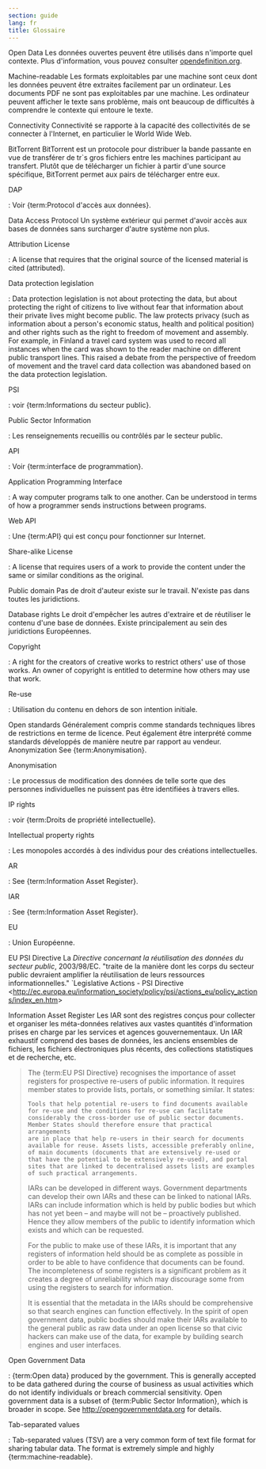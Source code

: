 ```yaml
---
section: guide
lang: fr
title: Glossaire
---
```


Open Data Les données ouvertes peuvent être utilisés dans n'importe quel contexte. Plus d'information, vous pouvez consulter [opendefinition.org](http://www.opendefinition.org/).

Machine-readable Les formats exploitables par une machine sont ceux dont les données peuvent être extraites facilement par un ordinateur. Les documents PDF ne sont pas exploitables par une machine. Les ordinateur peuvent afficher le texte sans problème, mais ont beaucoup de difficultés à comprendre le contexte qui entoure le texte.

Connectivity Connectivité se rapporte à la capacité des collectivités de se connecter à l'Internet, en particulier le World Wide Web.

BitTorrent BitTorrent est un protocole pour distribuer la bande passante en vue de transférer de tr\`s gros fichiers entre les machines participant au transfert. Plutôt que de télécharger un fichier à partir d'une source spécifique, BitTorrent permet aux pairs de télécharger entre eux.

DAP

:   Voir {term:Protocol d'accès aux données}.

Data Access Protocol Un système extérieur qui permet d'avoir accès aux bases de données sans surcharger d'autre système non plus.

Attribution License

:   A license that requires that the original source of the licensed material is cited (attributed).

Data protection legislation

:   Data protection legislation is not about protecting the data, but about protecting the right of citizens to live without fear that information about their private lives might become public. The law protects privacy (such as information about a person's economic status, health and political position) and other rights such as the right to freedom of movement and assembly. For example, in Finland a travel card system was used to record all instances when the card was shown to the reader machine on different public transport lines. This raised a debate from the perspective of freedom of movement and the travel card data collection was abandoned based on the data protection legislation.

PSI

:   voir {term:Informations du secteur public}.

Public Sector Information

:   Les renseignements recueillis ou contrôlés par le secteur public.

API

:   Voir {term:interface de programmation}.

Application Programming Interface

:   A way computer programs talk to one another. Can be understood in terms of how a programmer sends instructions between programs.

Web API

:   Une {term:API} qui est conçu pour fonctionner sur Internet.

Share-alike License

:   A license that requires users of a work to provide the content under the same or similar conditions as the original.

Public domain Pas de droit d'auteur existe sur le travail. N'existe pas dans toutes les juridictions.

Database rights Le droit d'empêcher les autres d'extraire et de réutiliser le contenu d'une base de données. Existe principalement au sein des juridictions Européennes.

Copyright

:   A right for the creators of creative works to restrict others' use of those works. An owner of copyright is entitled to determine how others may use that work.

Re-use

:   Utilisation du contenu en dehors de son intention initiale.

Open standards Généralement compris comme standards techniques libres de restrictions en terme de licence. Peut également être interprété comme standards développés de manière neutre par rapport au vendeur. Anonymization See {term:Anonymisation}.

Anonymisation

:   Le processus de modification des données de telle sorte que des personnes individuelles ne puissent pas être identifiées à travers elles.

IP rights

:   voir {term:Droits de propriété intellectuelle}.

Intellectual property rights

:   Les monopoles accordés à des individus pour des créations intellectuelles.

AR

:   See {term:Information Asset Register}.

IAR

:   See {term:Information Asset Register}.

EU

:   Union Européenne.

EU PSI Directive La *Directive concernant la réutilisation des données du secteur public*, 2003/98/EC. "traite de la manière dont les corps du secteur public devraient amplifier la réutilisation de leurs ressources informationnelles." \`Legislative Actions - PSI Directive \<<http://ec.europa.eu/information_society/policy/psi/actions_eu/policy_actions/index_en.htm>\>

Information Asset Register Les IAR sont des registres conçus pour collecter et organiser les méta-données relatives aux vastes quantités d'information prises en charge par les services et agences gouvernementaux. Un IAR exhaustif comprend des bases de données, les anciens ensembles de fichiers, les fichiers électroniques plus récents, des collections statistiques et de recherche, etc.

> The {term:EU PSI Directive} recognises the importance of asset registers for prospective re-users of public information. It requires member states to provide lists, portals, or something similar. It states:
>
>     Tools that help potential re-users to find documents available 
>     for re-use and the conditions for re-use can facilitate 
>     considerably the cross-border use of public sector documents. 
>     Member States should therefore ensure that practical arrangements 
>     are in place that help re-users in their search for documents 
>     available for reuse. Assets lists, accessible preferably online, 
>     of main documents (documents that are extensively re-used or 
>     that have the potential to be extensively re-used), and portal 
>     sites that are linked to decentralised assets lists are examples 
>     of such practical arrangements.
>
> IARs can be developed in different ways. Government departments can develop their own IARs and these can be linked to national IARs. IARs can include information which is held by public bodies but which has not yet been – and maybe will not be – proactively published. Hence they allow members of the public to identify information which exists and which can be requested.
>
> For the public to make use of these IARs, it is important that any registers of information held should be as complete as possible in order to be able to have confidence that documents can be found. The incompleteness of some registers is a significant problem as it creates a degree of unreliability which may discourage some from using the registers to search for information.
>
> It is essential that the metadata in the IARs should be comprehensive so that search engines can function effectively. In the spirit of open government data, public bodies should make their IARs available to the general public as raw data under an open license so that civic hackers can make use of the data, for example by building search engines and user interfaces.

Open Government Data

:   {term:Open data} produced by the government. This is generally accepted to be data gathered during the course of business as usual activities which do not identify individuals or breach commercial sensitivity. Open government data is a subset of {term:Public Sector Information}, which is broader in scope. See <http://opengovernmentdata.org> for details.

Tab-separated values

:   Tab-separated values (TSV) are a very common form of text file format for sharing tabular data. The format is extremely simple and highly {term:machine-readable}.